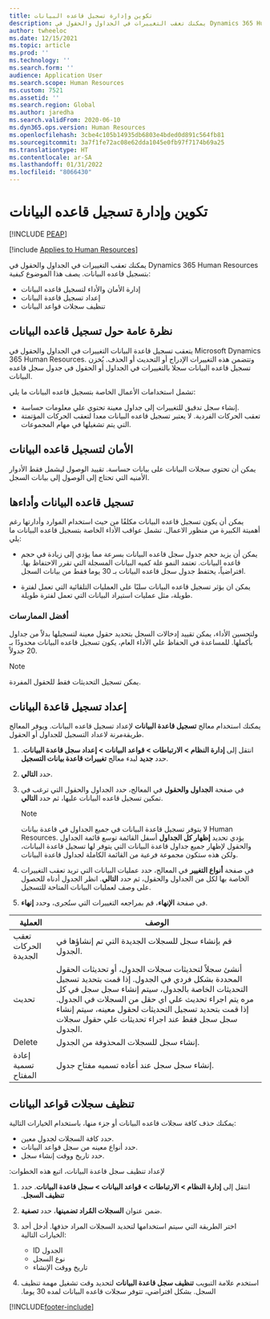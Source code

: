 ```yaml
---
title: تكوين وإدارة تسجيل قاعده البيانات
description: يمكنك تعقب التغييرات في الجداول والحقول في Dynamics 365 Human Resources بتسجيل قاعده البيانات.
author: twheeloc
ms.date: 12/15/2021
ms.topic: article
ms.prod: ''
ms.technology: ''
ms.search.form: ''
audience: Application User
ms.search.scope: Human Resources
ms.custom: 7521
ms.assetid: ''
ms.search.region: Global
ms.author: jaredha
ms.search.validFrom: 2020-06-10
ms.dyn365.ops.version: Human Resources
ms.openlocfilehash: 3cbe4c105b14935db6803e4bded0d891c564fb81
ms.sourcegitcommit: 3a7f1fe72ac08e62dda1045e0fb97f7174b69a25
ms.translationtype: HT
ms.contentlocale: ar-SA
ms.lasthandoff: 01/31/2022
ms.locfileid: "8066430"
---
```

# <a name="configure-and-manage-database-logging"></a>تكوين وإدارة تسجيل قاعده البيانات


[!INCLUDE [PEAP](../includes/peap-2.md)]

[!include [Applies to Human Resources](../includes/applies-to-hr.md)]

يمكنك تعقب التغييرات في الجداول والحقول في Dynamics 365 Human Resources بتسجيل قاعده البيانات. يصف هذا الموضوع كيفية:

- إدارة الأمان والأداء لتسجيل قاعده البيانات
- إعداد تسجيل قاعدة البيانات
- تنظيف سجلات قواعد البيانات

## <a name="overview-of-database-logging"></a>نظرة عامة حول تسجيل قاعده البيانات

يتعقب تسجيل قاعدة البيانات التغييرات في الجداول والحقول في Microsoft Dynamics 365 Human Resources. وتتضمن هذه التغييرات الإدراج أو التحديث أو الحذف. يُخزن تسجيل قاعده البيانات سجلا بالتغييرات في الجداول أو الحقول في جدول سجل قاعده البيانات.

تشمل استخدامات الأعمال الخاصة بتسجيل قاعده البيانات ما يلي:

- إنشاء سجل تدقيق للتغييرات إلى جداول معينة تحتوي علي معلومات حساسة.
- تعقب الحركات الفردية. لا يعتبر تسجيل قاعده البيانات معدا لتعقب الحركات المؤتمتة التي يتم تشغيلها في مهام المجموعات.

## <a name="security-for-database-logging"></a>الأمان لتسجيل قاعده البيانات

يمكن أن تحتوي سجلات البيانات على بيانات حساسة. تقييد الوصول ليشمل فقط الأدوار الأمنيه التي تحتاج إلى الوصول إلى بيانات السجل.

## <a name="database-logging-and-performance"></a>تسجيل قاعده البيانات وأداءها

يمكن أن يكون تسجيل قاعده البيانات مكلفًا من حيث استخدام الموارد وأدارتها رغم أهميتة الكبيرة من منظور الاعمال. تشمل عواقب الأداء الخاصة بتسجيل قاعده البيانات ما يلي:

- يمكن أن يزيد حجم جدول سجل قاعده البيانات بسرعة مما يؤدي إلى زيادة في حجم قاعده البيانات. تعتمد النمو علة كميه البيانات المسجلة التي تقرر الاحتفاظ بها. افتراضياً، يحتفظ جدول سجل قاعده البيانات بـ 30 يوما فقط من بيانات السجل. 

- يمكن ان يؤثر تسجيل قاعده البيانات سلبًا على العمليات التلقائية التي تعمل لفترة طويلة‬، مثل عمليات استيراد البيانات التي تعمل لفترة طويلة‬.

### <a name="best-practices"></a>أفضل الممارسات

ولتحسين الأداء، يمكن تقييد إدخالات السجل بتحديد حقول معينة لتسجيلها بدلاً من جداول بأكملها. للمساعدة في الحفاظ علي الأداء العام، يكون تسجيل قاعده البيانات محدودًا بـ 20 جدولاً.

> [!NOTE]
> يمكن تسجيل التحديثات فقط للحقول المفردة.

## <a name="set-up-database-logging"></a>إعداد تسجيل قاعدة البيانات

يمكنك استخدام معالج **تسجيل قاعدة البيانات** لإعداد تسجيل قاعده البيانات. ويوفر المعالج طريقةمرنة لاعداد التسجيل للجداول أو الحقول.

1. انتقل إلى **إدارة النظام > الارتباطات > قواعد البيانات > إعداد سجل قاعدة البيانات**. حدد **جديد** لبدء معالج **تغييرات قاعدة بيانات التسجيل**.
2. حدد **التالي**. 
3. في صفحة **الجداول والحقول** في المعالج، حدد الجداول والحقول التي ترغب في تمكين تسجيل قاعده البيانات عليها، ثم حدد **التالي**.

   > [!Note]
   > لا يتوفر تسجيل قاعدة البيانات في جميع الجداول في قاعدة بيانات Human Resources. يؤدي تحديد **إظهار كل الجداول** أسفل القائمة توسع قائمة الجداول والحقول لإظهار جميع جداول قاعدة البيانات التي يتوفر لها تسجيل قاعدة البيانات، ولكن هذه ستكون مجموعة فرعية من القائمة الكاملة لجداول قاعدة البيانات.

4. في صفحة **أنواع التغيير** في المعالج، حدد عمليات البيانات التي تريد تعقب التغييرات الخاصة بها لكل من الجداول والحقول، ثم حدد **التالي**. انظر الجدول أدناه للحصول على وصف لعمليات البيانات المتاحة للتسجيل.
5. في صفحة **الإنهاء**، قم بمراجعه التغييرات التي ستُجرى، وحدد **إنهاء**.

| العملية | الوصف |
| -- | -- |
| تعقب الحركات الجديدة | قم بإنشاء سجل للسجلات الجديدة التي تم إنشاؤها في الجدول. |
| تحديث | أنشئ سجلاً لتحديثات سجلات الجدول، أو تحديثات الحقول المحددة بشكل فردي في الجدول. إذا قمت بتحديد تسجيل التحديثات الخاصة بالجدول، سيتم إنشاء سجل سجل في كل مره يتم اجراء تحديث علي اي حقل من السجلات في الجدول. إذا قمت بتحديد تسجيل التحديثات لحقول معينه، سيتم إنشاء سجل سجل فقط عند اجراء تحديثات علي حقول سجلات الجدول. |
| Delete | إنشاء سجل للسجلات المحذوفة من الجدول. |
| إعادة تسمية المفتاح | إنشاء سجل سجل عند أعاده تسميه مفتاح جدول. |


## <a name="clean-up-database-logs"></a>تنظيف سجلات قواعد البيانات

يمكنك حذف كافة سجلات قاعده البيانات أو جزء منها، باستخدام الخيارات التالية:

- حدد كافة السجلات لجدول معين.
- حدد أنواع معينه من سجل قواعد البيانات.
- حدد تاريخ ووقت إنشاء سجل.

لإعداد ‏‫تنظيف سجل قاعدة البيانات، اتبع هذه الخطوات: 

1. انتقل إلى **إدارة النظام > الارتباطات > قواعد البيانات > سجل قاعدة البيانات**. حدد **‏‫تنظيف السجل**.
2. ضمن عنوان **السجلات المُراد تضمينها**، حدد **تصفية**.
3. اختر الطريقة التي سيتم استخدامها لتحديد السجلات المراد حذفها. أدخل أحد الخيارات التالية:

   - ID الجدول
   - نوع السجل
   - تاريخ  ووقت الإنشاء

4. استخدم علامة التبويب **‏‫تنظيف سجل قاعدة البيانات** لتحديد وقت تشغيل مهمة تنظيف السجل. بشكل افتراضي، تتوفر سجلات قاعده البيانات لمده 30 يوما.


[!INCLUDE[footer-include](../includes/footer-banner.md)]
